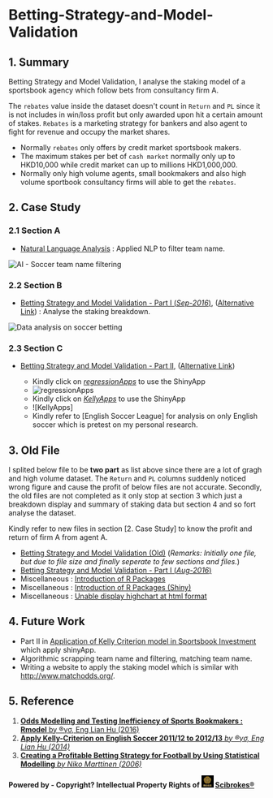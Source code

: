 # Betting-Strategy-and-Model-Validation

## 1. Summary

  Betting Strategy and Model Validation, I analyse the staking model of a sportsbook agency which follow bets from consultancy firm A.
  
  The `rebates` value inside the dataset doesn't count in `Return` and `PL` since it is not includes in win/loss profit but only awarded upon hit a certain amount of stakes. `Rebates` is a marketing strategy for bankers and also agent to fight for revenue and occupy the market shares.
  
  - Normally `rebates` only offers by credit market sportsbook makers.
  - The maximum stakes per bet of `cash market` normally only up to HKD10,000 while credit market can up to millions HKD1,000,000.
  - Normally only high volume agents, small bookmakers and also high volume sportbook consultancy firms will able to get the `rebates`.

## 2. Case Study

### 2.1 Section A

  - [Natural Language Analysis](http://rpubs.com/englianhu/natural-language-analysis) : Applied NLP to filter team name.

![AI - Soccer team name filtering](figure/20160918_171322.gif)

### 2.2 Section B

  - [Betting Strategy and Model Validation - Part I (*Sep-2016*)](https://englianhu.github.io/2016/09/Betting%20Strategy%20and%20Model%20Validation/Betting_Strategy_and_Model_Validation_-_Part_01.html), ([Alternative Link](http://rpubs.com/englianhu/208637)) : Analyse the staking breakdown.

![Data analysis on soccer betting](figure/20160918_172444.gif)

### 2.3 Section C

  - [Betting Strategy and Model Validation - Part II](http://rpubs.com/englianhu/208636), ([Alternative Link](http://englianhu.github.io/2016/09/Betting%20Strategy%20and%20Model%20Validation/Betting_Strategy_and_Model_Validation_-_Part_02.html))
  
    + Kindly click on [*regressionApps*](https://beta.rstudioconnect.com/content/1807/) to use the ShinyApp
    + ![regressionApps](figure/20160928_021252.gif)
    + Kindly click on [*KellyApps*](https://beta.rstudioconnect.com/content/2311/) to use the ShinyApp
    + ![KellyApps]
    + Kindly refer to [English Soccer League] for analysis on only English soccer which is pretest on my personal research.
    
## 3. Old File

  I splited below file to be **two part** as list above since there are a lot of gragh and high volume dataset. The `Return` and `PL` columns suddenly noticed wrong figure and cause the profit of below files are not accurate. Secondly, the old files are not completed as it only stop at section 3 which just a breakdown display and summary of staking data but section 4 and so fort analyse the dataset.

  Kindly refer to new files in section [2. Case Study] to know the profit and return of firm A from agent A.

  - [Betting Strategy and Model Validation (Old)](http://rpubs.com/englianhu/betting-strategy-and-model-validation) (*Remarks: Initially one file, but due to file size and finally seperate to few sections and files.*)
  - [Betting Strategy and Model Validation - Part I (*Aug-2016*)](http://englianhu.github.io/2016/08/Betting%20Strategy%20and%20Model%20Validation/Betting_Strategy_and_Model_Validation_-_Part_01.html)
  - Miscellaneous : [Introduction of R Packages](http://rpubs.com/englianhu/introduction-of-r-packages)
  - Miscellaneous : [Introduction of R Packages (Shiny)](https://beta.rstudioconnect.com/content/2291/)
  - Miscellaneous : [Unable display highchart at html format](http://rpubs.com/englianhu/highcharter-issue)

## 4. Future Work

 - Part II in [Application of Kelly Criterion model in Sportsbook Investment](https://github.com/scibrokes/kelly-criterion) which apply shinyApp.
 - Algorithmic scrapping team name and filtering, matching team name.
 - Writing a website to apply the staking model which is similar with <http://www.matchodds.org/>.

## 5. Reference

1. [**Odds Modelling and Testing Inefficiency of Sports Bookmakers : Rmodel** by ®γσ, Eng Lian Hu (2016)](https://github.com/scibrokes/odds-modelling-and-testing-inefficiency-of-sports-bookmakers)
2. [**Apply Kelly-Criterion on English Soccer 2011/12 to 2012/13** *by ®γσ, Eng Lian Hu (2014)*](https://github.com/scibrokes/kelly-criterion)
3. [**Creating a Profitable Betting Strategy for Football by Using Statistical Modelling** *by Niko Marttinen (2006)*](https://github.com/scibrokes/betting-strategy-and-model-validation/blob/master/references/Creating%20a%20Profitable%20Betting%20Strategy%20for%20Football%20by%20Using%20Statistical%20Modelling.pdf)

**Powered by - Copyright? Intellectual Property Rights of <img src='figure/oda-army.jpg' width='24'> [Scibrokes®](http://www.scibrokes.com)**
